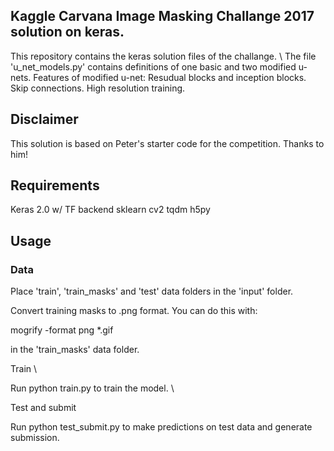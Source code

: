 ## Kaggle Carvana Image Masking Challange 2017 solution on keras.

This repository contains the keras solution files of the challange. \\
The file 'u_net_models.py' contains definitions of one basic and two modified u-nets. 
Features of modified u-net:
Resudual blocks and inception blocks.
Skip connections.
High resolution training.
## Disclaimer
This solution is based on Peter's starter code for the competition. Thanks to him!  
## Requirements

Keras 2.0 w/ TF backend
sklearn
cv2
tqdm
h5py

## Usage

### Data

Place 'train', 'train_masks' and 'test' data folders in the 'input' folder.

Convert training masks to .png format. You can do this with:

mogrify -format png *.gif

in the 'train_masks' data folder.

Train \\

Run python train.py to train the model. \\ 

Test and submit

Run python test_submit.py to make predictions on test data and generate submission.


